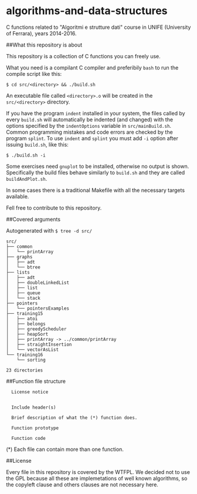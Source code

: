 # algorithms-and-data-structures
C functions related to "Algoritmi e strutture dati" 
course in UNIFE (University of Ferrara), years 2014-2016.

##What this repository is about

This repository is a collection of C functions you can freely use.

What you need is a compilant C compiler and preferibily `bash` to run the 
compile script like this:
```
$ cd src/<directory> && ./build.sh
```
An executable file called `<directory>.o` will be created in the 
`src/<directory>` directory.

If you have the program `indent` installed in your system, the 
files called by every `build.sh` will automatically be indented (and changed) 
with the options specified by the `indentOptions` variable in 
`src/mainBuild.sh`. Common programming mistakes and code errors are checked by 
the program `splint`. To use `indent` and `splint` you must add `-i` option 
after issuing `build.sh`, like this:
```
$ ./build.sh -i
```
Some exercises need `gnuplot` to be installed, otherwise no output is shown.
Specifically the build files behave similarly to `build.sh` 
and they are called `buildAndPlot.sh`.

In some cases there is a traditional Makefile with all the necessary targets 
available.

Fell free to contribute to this repository.

##Covered arguments

Autogenerated with `$ tree -d src/` 

```
src/
├── common
│   └── printArray
├── graphs
│   ├── adt
│   └── btree
├── lists
│   ├── adt
│   ├── doubleLinkedList
│   ├── list
│   ├── queue
│   └── stack
├── pointers
│   └── pointersExamples
├── training15
│   ├── atoi
│   ├── belongs
│   ├── greedyScheduler
│   ├── heapSort
│   ├── printArray -> ../common/printArray
│   ├── straightInsertion
│   └── vectorAsList
└── training16
    └── sorting

23 directories
```

##Function file structure

```
  License notice
  

  Include header(s)

  Brief description of what the (*) function does.

  Function prototype
    
  Function code
```

(*) Each file can contain more than one function.

##License

Every file in this repository is covered by the WTFPL. We decided not to use 
the GPL because all these are implemetations of well known algorithms, 
so the copyleft clause and others clauses are not necessary here.

